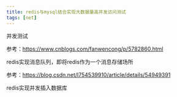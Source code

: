```yaml
---
title: redis与mysql结合实现大数据量高并发访问测试
tags: [net]
---
```


并发测试

参考：https://www.cnblogs.com/fanwencong/p/5782860.html

redis实现消息队列，即将redis作为一个消息存储场所

参考：https://blog.csdn.net/l754539910/article/details/54949391

redis实现并发插入数据库

